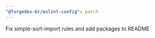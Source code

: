 ```yaml
---
"@forgedev-br/eslint-config": patch
---
```


Fix simple-sort-import rules and add packages to README
